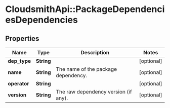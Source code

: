 # CloudsmithApi::PackageDependenciesDependencies

## Properties
Name | Type | Description | Notes
------------ | ------------- | ------------- | -------------
**dep_type** | **String** |  | [optional] 
**name** | **String** | The name of the package dependency. | [optional] 
**operator** | **String** |  | [optional] 
**version** | **String** | The raw dependency version (if any). | [optional] 


